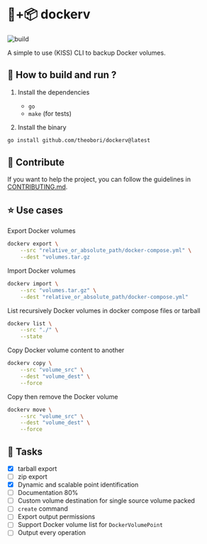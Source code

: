 # 🐋+📦 dockerv

![build](https://github.com/theobori/dockerv/actions/workflows/build.yml/badge.svg)

A simple to use (KISS) CLI to backup Docker volumes.

## 📖 How to build and run ?

1. Install the dependencies
    - `go`
    - `make` (for tests)

2. Install the binary
   
```bash
go install github.com/theobori/dockerv@latest
```

## 🤝 Contribute

If you want to help the project, you can follow the guidelines in [CONTRIBUTING.md](./CONTRIBUTING.md).

## ⭐ Use cases

Export Docker volumes

```bash
dockerv export \
    --src "relative_or_absolute_path/docker-compose.yml" \
    --dest "volumes.tar.gz
```

Import Docker volumes

```bash
dockerv import \
    --src "volumes.tar.gz" \
    --dest "relative_or_absolute_path/docker-compose.yml"
```

List recursively Docker volumes in docker compose files or tarball

```bash
dockerv list \
    --src "./" \
    --state
```

Copy Docker volume content to another 

```bash
dockerv copy \
    --src "volume_src" \
    --dest "volume_dest" \
    --force
```

Copy then remove the Docker volume 

```bash
dockerv move \
    --src "volume_src" \
    --dest "volume_dest" \
    --force
```

## 🎉 Tasks

- [x] tarball export
- [ ] zip export
- [x] Dynamic and scalable point identification
- [ ] Documentation 80%
- [ ] Custom volume destination for single source volume packed
- [ ] `create` command
- [ ] Export output permissions
- [ ] Support Docker volume list for `DockerVolumePoint`
- [ ] Output every operation
